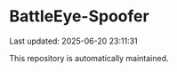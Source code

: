 # BattleEye-Spoofer

Last updated: 2025-06-20 23:11:31

This repository is automatically maintained.
